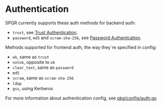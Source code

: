 # Authentication

SPQR currently supports these auth methods for backend auth:
- `trust`, see [Trust Authentication](https://www.postgresql.org/docs/15/auth-trust.html). 
- `password`, `md5` and `scram-sha-256`, see [Password Authentcation](https://www.postgresql.org/docs/15/auth-password.html).

Methods supported for frontend auth, the way they`re specified in config:
- `ok`, same as `trust`
- `notok`, opposite to `ok`
- `clear_text`, same as `password`
- `md5`
- `scram`, same as `scram-sha-256`
- `ldap`
- `gss`, using Kerberos

For more information about authentication config, see [pkg/config/auth.go](../pkg/config/auth.go)

